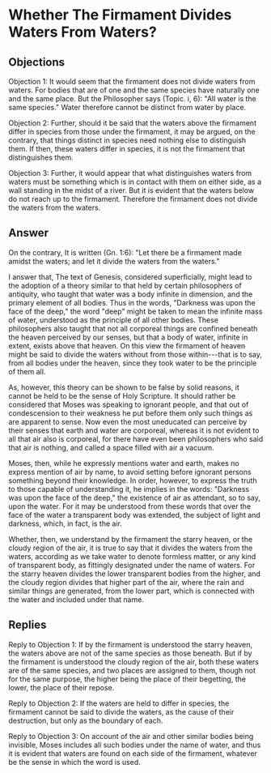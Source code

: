 # Whether The Firmament Divides Waters From Waters?

## Objections

Objection 1: It would seem that the firmament does not divide waters from waters. For bodies that are of one and the same species have naturally one and the same place. But the Philosopher says (Topic. i, 6): "All water is the same species." Water therefore cannot be distinct from water by place.

Objection 2: Further, should it be said that the waters above the firmament differ in species from those under the firmament, it may be argued, on the contrary, that things distinct in species need nothing else to distinguish them. If then, these waters differ in species, it is not the firmament that distinguishes them.

Objection 3: Further, it would appear that what distinguishes waters from waters must be something which is in contact with them on either side, as a wall standing in the midst of a river. But it is evident that the waters below do not reach up to the firmament. Therefore the firmament does not divide the waters from the waters.

## Answer

On the contrary, It is written (Gn. 1:6): "Let there be a firmament made amidst the waters; and let it divide the waters from the waters."

I answer that, The text of Genesis, considered superficially, might lead to the adoption of a theory similar to that held by certain philosophers of antiquity, who taught that water was a body infinite in dimension, and the primary element of all bodies. Thus in the words, "Darkness was upon the face of the deep," the word "deep" might be taken to mean the infinite mass of water, understood as the principle of all other bodies. These philosophers also taught that not all corporeal things are confined beneath the heaven perceived by our senses, but that a body of water, infinite in extent, exists above that heaven. On this view the firmament of heaven might be said to divide the waters without from those within---that is to say, from all bodies under the heaven, since they took water to be the principle of them all.

As, however, this theory can be shown to be false by solid reasons, it cannot be held to be the sense of Holy Scripture. It should rather be considered that Moses was speaking to ignorant people, and that out of condescension to their weakness he put before them only such things as are apparent to sense. Now even the most uneducated can perceive by their senses that earth and water are corporeal, whereas it is not evident to all that air also is corporeal, for there have even been philosophers who said that air is nothing, and called a space filled with air a vacuum.

Moses, then, while he expressly mentions water and earth, makes no express mention of air by name, to avoid setting before ignorant persons something beyond their knowledge. In order, however, to express the truth to those capable of understanding it, he implies in the words: "Darkness was upon the face of the deep," the existence of air as attendant, so to say, upon the water. For it may be understood from these words that over the face of the water a transparent body was extended, the subject of light and darkness, which, in fact, is the air.

Whether, then, we understand by the firmament the starry heaven, or the cloudy region of the air, it is true to say that it divides the waters from the waters, according as we take water to denote formless matter, or any kind of transparent body, as fittingly designated under the name of waters. For the starry heaven divides the lower transparent bodies from the higher, and the cloudy region divides that higher part of the air, where the rain and similar things are generated, from the lower part, which is connected with the water and included under that name.

## Replies

Reply to Objection 1: If by the firmament is understood the starry heaven, the waters above are not of the same species as those beneath. But if by the firmament is understood the cloudy region of the air, both these waters are of the same species, and two places are assigned to them, though not for the same purpose, the higher being the place of their begetting, the lower, the place of their repose.

Reply to Objection 2: If the waters are held to differ in species, the firmament cannot be said to divide the waters, as the cause of their destruction, but only as the boundary of each.

Reply to Objection 3: On account of the air and other similar bodies being invisible, Moses includes all such bodies under the name of water, and thus it is evident that waters are found on each side of the firmament, whatever be the sense in which the word is used.